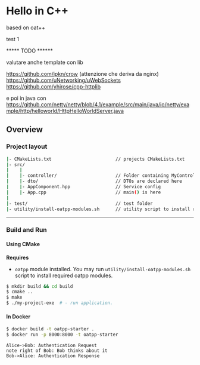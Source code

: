 # Hello in C++

based on oat++

test
1

***** TODO ******

valutare anche template con lib

https://github.com/ipkn/crow (attenzione che deriva da nginx)
https://github.com/uNetworking/uWebSockets
https://github.com/yhirose/cpp-httplib

e poi in java con https://github.com/netty/netty/blob/4.1/example/src/main/java/io/netty/example/http/helloworld/HttpHelloWorldServer.java


## Overview

### Project layout

```bash
|- CMakeLists.txt                        // projects CMakeLists.txt
|- src/
|    |
|    |- controller/                      // Folder containing MyController where all endpoints are declared
|    |- dto/                             // DTOs are declared here
|    |- AppComponent.hpp                 // Service config
|    |- App.cpp                          // main() is here
|
|- test/                                 // test folder
|- utility/install-oatpp-modules.sh      // utility script to install required oatpp-modules.  
```

---

### Build and Run

#### Using CMake

**Requires** 

- `oatpp` module installed. You may run `utility/install-oatpp-modules.sh` 
script to install required oatpp modules.

```bash
$ mkdir build && cd build
$ cmake ..
$ make 
$ ./my-project-exe  # - run application.

```

#### In Docker

```bash
$ docker build -t oatpp-starter .
$ docker run -p 8000:8000 -t oatpp-starter
```

```sequence
Alice->Bob: Authentication Request
note right of Bob: Bob thinks about it
Bob->Alice: Authentication Response
```